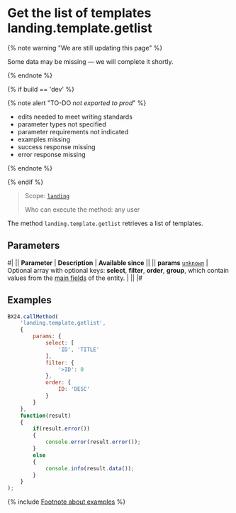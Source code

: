 # Get the list of templates landing.template.getlist

{% note warning "We are still updating this page" %}

Some data may be missing — we will complete it shortly.

{% endnote %}

{% if build == 'dev' %}

{% note alert "TO-DO _not exported to prod_" %}

- edits needed to meet writing standards
- parameter types not specified
- parameter requirements not indicated
- examples missing
- success response missing
- error response missing

{% endnote %}

{% endif %}

> Scope: [`landing`](../../scopes/permissions.md)
>
> Who can execute the method: any user

The method `landing.template.getlist` retrieves a list of templates.

## Parameters

#|
|| **Parameter** | **Description** | **Available since** ||
|| **params**
[`unknown`](../../data-types.md) | Optional array with optional keys: **select**, **filter**, **order**, **group**, which contain values from the [main fields](./fields.md) of the entity. | ||
|#

## Examples

```js
BX24.callMethod(
    'landing.template.getlist',
    {
        params: {
            select: [
                'ID', 'TITLE'
            ],
            filter: {
                '>ID': 0
            },
            order: {
                ID: 'DESC'
            }
        }
    },
    function(result)
    {
        if(result.error())
        {
            console.error(result.error());
        }
        else
        {
            console.info(result.data());
        }
    }
);
```

{% include [Footnote about examples](../../../_includes/examples.md) %}